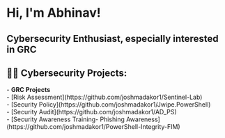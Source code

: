 <h1>Hi, I'm Abhinav! <h2>Cybersecurity Enthusiast, especially interested in GRC </h2>  </h1>

<h2>👨‍💻 Cybersecurity Projects:</h2>
- <b>GRC Projects</b><br>
  - [Risk Assessment](https://github.com/joshmadakor1/Sentinel-Lab)<br>
  - [Security Policy](https://github.com/joshmadakor1/Jwipe.PowerShell)<br>
  - [Security Audit](https://github.com/joshmadakor1/AD_PS)<br>
  - [Security Awareness Training- Phishing Awareness](https://github.com/joshmadakor1/PowerShell-Integrity-FIM)


